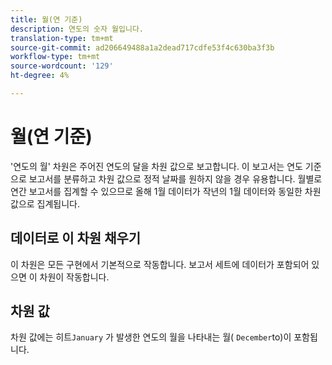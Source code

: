 ```yaml
---
title: 월(연 기준)
description: 연도의 숫자 월입니다.
translation-type: tm+mt
source-git-commit: ad206649488a1a2dead717cdfe53f4c630ba3f3b
workflow-type: tm+mt
source-wordcount: '129'
ht-degree: 4%

---
```



# 월(연 기준)

&#39;연도의 월&#39; 차원은 주어진 연도의 달을 차원 값으로 보고합니다. 이 보고서는 연도 기준으로 보고서를 분류하고 차원 값으로 정적 날짜를 원하지 않을 경우 유용합니다. 월별로 연간 보고서를 집계할 수 있으므로 올해 1월 데이터가 작년의 1월 데이터와 동일한 차원 값으로 집계됩니다.

## 데이터로 이 차원 채우기

이 차원은 모든 구현에서 기본적으로 작동합니다. 보고서 세트에 데이터가 포함되어 있으면 이 차원이 작동합니다.

## 차원 값

차원 값에는 히트`January` 가 발생한 연도의 월을 나타내는 월( `December`to)이 포함됩니다.
